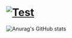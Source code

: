# [![Test](https://yastatic.net/naydex/yandex-search/8eIz2DX38/14b217ORohHK/cuEHczFsJIZtMCYfnKkHmMn4cfZZKe5NKxttF87wAS8clRtwDQ8E9lmbnXgRMQsBG9E08Oh2GNZ2NkqWhdNg3kdw5gMwHHWTSURn2jl4c0zcnbGmaIhrKYtujDeOlIPqaZfYYo4cJ1XrjfofpqXuFJ7U8YEpQk4gg)](https://t.me/walld3v_bot/bio)

![Anurag's GitHub stats](https://github-readme-stats.vercel.app/api?username=walld3v&show_icons=true&theme=tokyonight)
